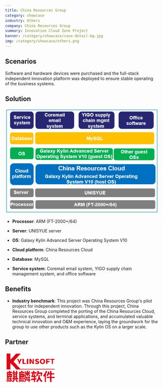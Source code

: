 ```yaml
---
title: China Resources Group
category: showcase
industry: Others
company: China Resources Group
summary: Innovation Cloud Zone Project
banner: /category/showcase/case-detail-bg.jpg
img: /category/showcase/others.png
---
```


## **Scenarios**

Software and hardware devices were purchased and the full-stack independent innovation platform was deployed to ensure stable operating of the business systems.

## **Solution**

<div class="case-img"><img src="./er1.png"/></div>

- **Processor**: ARM (FT-2000+/64)

- **Server**: UNISYUE server

- **OS**: Galaxy Kylin Advanced Server Operating System V10

- **Cloud platform**: China Resources Cloud

- **Database**: MySQL

- **Service system**: Coremail email system, YIGO supply chain management system, and office software

## **Benefits**

- **Industry benchmark**: This project was China Resources Group's pilot project for independent innovation. Through this project, China Resources Group completed the porting of the China Resources Cloud, service systems, and terminal applications, and accumulated valuable technical innovation and O&M experience, laying the groundwork for the group to use other products such as the Kylin OS on a larger scale.

## **Partner** 

<img src="./qiling.png"/>

